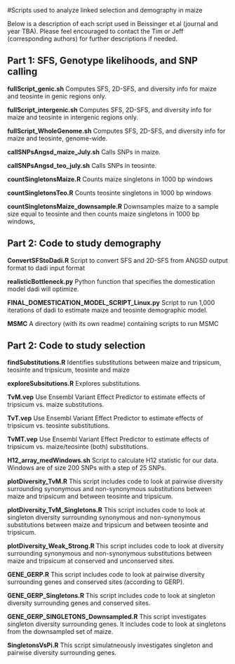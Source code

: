 #Scripts used to analyze linked selection and demography in maize

Below is a description of each script used in Beissinger et al (journal and year TBA). Please feel encouraged to contact the Tim or Jeff (corresponding authors) for further descriptions if needed.

## Part 1: SFS, Genotype likelihoods, and SNP calling

**fullScript_genic.sh** Computes SFS, 2D-SFS, and diversity info for maize and teosinte in genic regions only.

**fullScript_intergenic.sh** Computes SFS, 2D-SFS, and diversity info for maize and teosinte in intergenic regions only.

**fullScript_WholeGenome.sh** Computes SFS, 2D-SFS, and diversity info for maize and teosinte, genome-wide.

**callSNPsAngsd_maize_July.sh** Calls SNPs in maize.

**callSNPsAngsd_teo_july.sh** Calls SNPs in teosinte.

**countSingletonsMaize.R** Counts maize singletons in 1000 bp windows

**countSingletonsTeo.R** Counts teosinte singletons in 1000 bp windows

**countSingletonsMaize_downsample.R** Downsamples maize to a sample size equal to teosinte and then counts maize singletons in 1000 bp windows, 

## Part 2: Code to study demography
**ConvertSFStoDadi.R** Script to convert SFS and 2D-SFS from ANGSD output format to dadi input format

**realisticBottleneck.py** Python function that specifies the domestication model dadi will optimize.

**FINAL_DOMESTICATION_MODEL_SCRIPT_Linux.py** Script to run 1,000 iterations of dadi to estimate maize and teosinte demographic model.

**MSMC** A directory (with its own readme) containing scripts to run MSMC


## Part 2: Code to study selection

**findSubstitutions.R** Identifies substitutions between maize and tripsicum, teosinte and tripsicum, teosinte and maize

**exploreSubsitutions.R** Explores substitutions.

**TvM.vep** Use Ensembl Variant Effect Predictor to estimate effects of tripsicum vs. maize substitutions.

**TvT.vep** Use Ensembl Variant Effect Predictor to estimate effects of tripsicum vs. teosinte substitutions.

**TvMT.vep** Use Ensembl Variant Effect Predictor to estimate effects of tripsicum vs. maize/teosinte (both) substitutions.

**H12_array_medWindows.sh** Script to calculate H12 statistic for our data. Windows are of size 200 SNPs with a step of 25 SNPs.

**plotDiversity_TvM.R** This script includes code to look at pairwise diversity surrounding synonymous and non-synonymous substitutions between maize and tripsicum and between teosinte and tripsicum.

**plotDiversity_TvM_Singletons.R** This script includes code to look at singleton diversity surrounding synonymous and non-synonymous substitutions between maize and tripsicum and between teosinte and tripsicum.

**plotDiversity_Weak_Strong.R** This script includes code to look at diversity surrounding synonymous and non-synonymous substitutions between maize and tripsicum at conserved and unconserved sites.

**GENE_GERP.R** This script includes code to look at pairwise diversity surrounding genes and conserved sites (according to GERP).

**GENE_GERP_Singletons.R** This script includes code to look at singleton diversity surrounding genes and conserved sites.

**GENE_GERP_SINGLETONS_Downsampled.R** This script investigates singleton diversity surrounding genes. It includes code to look at singletons from the downsampled set of maize.

**SingletonsVsPi.R** This script simulatneously investigates singleton and pairwise diversity surrounding genes.
